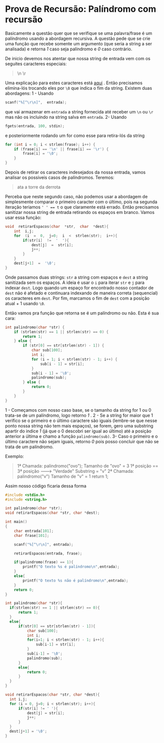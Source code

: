 ﻿# Prova de Recursão: Palíndromo com recursão

Basicamente a questão quer que se verifique se uma palavra/frase é um palíndromo usando a abordagem recursiva. A questão pede que se crie uma função que recebe somente um argumento (que seria a string a ser analisada) e retorna _1_ caso seja palíndromo e _0_ caso contrário.

De inicio devemos nos atentar que nossa string de entrada vem com os seguites caracteres especiais:
>\n
>\r

Uma explicação para estes caracteres está [aqui](https://stackoverflow.com/questions/15433188/r-n-r-and-n-what-is-the-difference-between-them) . Então precisamos elimina-lós trocando eles por `\0` que indica o fim da string. Existem duas abordagens:
1 - Usando
```c
scanf("%[^\r\n]",  entrada);
```
que vai armazenar em `entrada` a string fornecida até receber um `\n` ou `\r` mas não os incluindo na string salva em `entrada`.
2- Usando
```c
fgets(entrada, 100, stdin);
```
e posteriormente rodando um for como esse para retira-lós da string
```c
for (int i = 0; i < strlen(frase); i++) {
    if (frase[i] == '\n' || frase[i] == '\r') {
        frase[i] = '\0';
    }
}
```

Depois de retirar os caracteres indesejados da nossa entrada, vamos analisar os possiveis casos de palíndromos. Teremos:
>ata
>a  torre  da  derrota

Perceba que neste segundo caso, não podemos usar a abordagem de simplesmente comparar o primeiro caracter com o último, pois na segunda iteração teriamos `' ' == t` o que claramente está errado. Então precisamos sanitizar nossa string de entrada retirando os espaços em branco. Vamos usar essa função:
```c
void  retirarEspacos(char  *str,  char  *dest){
	int  i,j;
	for  (i  =  0,  j=0;  i  <  strlen(str);  i++){
		if(str[i]  !=  '  '){
			dest[j]  =  str[i];
			j++;
		}
	}
	dest[j+1]  =  '\0';
}
```

Onde passamos duas strings: `str` a string com espaços e `dest` a string sanitizada sem os espaços. A ideia é usar o `i` para iterar `str` e `j` para indexar `dest`. Logo quando um espaço for encontrado nosso contador de `dest` não é afetado e continuara indexando de maneira correta (sequencial) os caracteres em `dest`. Por fim, marcamos o fim de `dest` com a posição atual + 1 usando `\0`.

Então vamos pra função que retorna se é um palíndromo ou não. Esta é sua cara:
```c
int palindromo(char *str) {
    if (strlen(str) == 1 || strlen(str) == 0) {
        return 1;
    } else {
        if (str[0] == str[strlen(str) - 1]) {
            char sub[100];
            int i;
            for (i = 1; i < strlen(str) - 1; i++) {
                sub[i - 1] = str[i];
            }
            sub[i - 1] = '\0';
            palindromo(sub);
        } else {
            return 0;
        }
    }
}
```

1 - Começamos com nosso caso base, se o tamanho da string for 1 ou 0 trata-se de um palíndromo, logo retorno _1_ .
2 - Se a string for maior que 1 verifico se o primeiro e o último caractere são iguais (lembre-se que nesse ponto nossa string não tem mais espaços), se forem, gero uma substring apartir do indice _1_ (já que o 0 descobri ser igual ao último) até a posição anterior a última e chamo a função `palindromo(sub)`.
3- Caso o primeiro e o último caractere não sejam iguais, retorno _0_ pois posso concluir que não se trata de um palíndromo.

Exemplo:
>1ª Chamada:
>palindromo("ovo");
>Tamanho de "ovo" = 3
>1ª posição == 3ª posição ---> "Verdade"
>Substring = "v"
>2ª Chamada:
>palindromo("v")
>Tamanho de "v" = 1
>return 1;

Assim nosso código ficaria dessa forma
```c
#include <stdio.h>
#include <string.h>

int palindromo(char *str);
void retirarEspacos(char *str, char *dest);

int main()
{
    char entrada[101];
    char frase[101];

    scanf("%[^\r\n]", entrada);

    retirarEspacos(entrada, frase);

    if(palindromo(frase) == 1){
        printf("O texto %s é palíndromo\n",entrada);
    }
    else{
        printf("O texto %s não é palíndromo\n",entrada);
    }
    return 0;
}

int palindromo(char *str){
  if(strlen(str) == 1 || strlen(str) == 0){
      return 1;
  }
  else{
      if(str[0] == str[strlen(str) - 1]){
          char sub[100];
          int i;
          for(i=1; i < strlen(str) - 1; i++){
              sub[i-1] = str[i];
          }
          sub[i-1] = '\0';
          palindromo(sub);
      }
      else{
          return 0;
      }
  }
}

void retirarEspacos(char *str, char *dest){
  int i,j;
  for (i = 0, j=0; i < strlen(str); i++){
      if(str[i] != ' '){
          dest[j] = str[i];
          j++;
      }
  }
  dest[j+1] = '\0';
}
```
